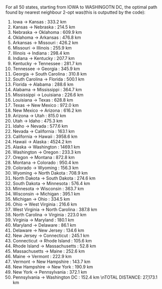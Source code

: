 For all 50 states, starting from IOWA to WASHINGOTN DC, the optimal path found by nearest neighbour 2-opt was(this is outputted by the code): 
 1. Iowa            → Kansas         : 333.2 km
 2. Kansas          → Nebraska       : 214.5 km
 3. Nebraska        → Oklahoma       : 609.9 km
 4. Oklahoma        → Arkansas       : 476.8 km
 5. Arkansas        → Missouri       : 426.2 km
 6. Missouri        → Illinois       : 255.9 km
 7. Illinois        → Indiana        : 298.4 km
 8. Indiana         → Kentucky       : 207.7 km
 9. Kentucky        → Tennessee      : 281.7 km
10. Tennessee       → Georgia        : 345.9 km
11. Georgia         → South Carolina : 310.8 km
12. South Carolina  → Florida        : 500.1 km
13. Florida         → Alabama        : 288.6 km
14. Alabama         → Mississippi    : 364.7 km
15. Mississippi     → Louisiana      : 226.6 km
16. Louisiana       → Texas          : 628.8 km
17. Texas           → New Mexico     : 972.0 km
18. New Mexico      → Arizona        : 616.2 km
19. Arizona         → Utah           : 815.0 km
20. Utah            → Idaho          : 475.3 km
21. Idaho           → Nevada         : 577.6 km
22. Nevada          → California     : 163.1 km
23. California      → Hawaii         : 3958.6 km
24. Hawaii          → Alaska         : 4524.2 km
25. Alaska          → Washington     : 1469.1 km
26. Washington      → Oregon         : 233.3 km
27. Oregon          → Montana        : 872.8 km
28. Montana         → Colorado       : 950.4 km
29. Colorado        → Wyoming        : 156.3 km
30. Wyoming         → North Dakota   : 708.9 km
31. North Dakota    → South Dakota   : 274.6 km
32. South Dakota    → Minnesota      : 576.4 km
33. Minnesota       → Wisconsin      : 363.7 km
34. Wisconsin       → Michigan       : 395.1 km
35. Michigan        → Ohio           : 334.5 km
36. Ohio            → West Virginia  : 216.6 km
37. West Virginia   → North Carolina : 387.8 km
38. North Carolina  → Virginia       : 223.0 km
39. Virginia        → Maryland       : 180.1 km
40. Maryland        → Delaware       : 86.1 km
41. Delaware        → New Jersey     : 134.6 km
42. New Jersey      → Connecticut    : 245.1 km
43. Connecticut     → Rhode Island   : 105.6 km
44. Rhode Island    → Massachusetts  : 52.8 km
45. Massachusetts   → Maine          : 252.6 km
46. Maine           → Vermont        : 222.9 km
47. Vermont         → New Hampshire  : 143.7 km
48. New Hampshire   → New York       : 190.9 km
49. New York        → Pennsylvania   : 372.1 km
50. Pennsylvania    → Washington DC  : 152.4 km
\nTOTAL DISTANCE: 27,173.1 km
